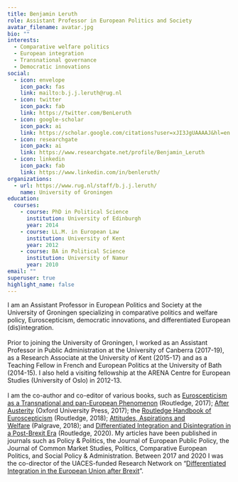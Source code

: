 ```yaml
---
title: Benjamin Leruth
role: Assistant Professor in European Politics and Society
avatar_filename: avatar.jpg
bio: ""
interests:
  - Comparative welfare politics
  - European integration
  - Transnational governance
  - Democratic innovations
social:
  - icon: envelope
    icon_pack: fas
    link: mailto:b.j.j.leruth@rug.nl
  - icon: twitter
    icon_pack: fab
    link: https://twitter.com/BenLeruth
  - icon: google-scholar
    icon_pack: ai
    link: https://scholar.google.com/citations?user=xJI3JgUAAAAJ&hl=en
  - icon: researchgate
    icon_pack: ai
    link: https://www.researchgate.net/profile/Benjamin_Leruth
  - icon: linkedin
    icon_pack: fab
    link: https://www.linkedin.com/in/benleruth/
organizations:
  - url: https://www.rug.nl/staff/b.j.j.leruth/
    name: University of Groningen
education:
  courses:
    - course: PhD in Political Science
      institution: University of Edinburgh
      year: 2014
    - course: LL.M. in European Law
      institution: University of Kent
      year: 2012
    - course: BA in Political Science
      institution: University of Namur
      year: 2010
email: ""
superuser: true
highlight_name: false
---
```

<!--StartFragment-->

I am an Assistant Professor in European Politics and Society at the University of Groningen specializing in comparative politics and welfare policy, Euroscepticism, democratic innovations, and differentiated European (dis)integration.\
\
Prior to joining the University of Groningen, I worked as an Assistant Professor in Public Administration at the University of Canberra (2017-19), as a Research Associate at the University of Kent (2015-17) and as a Teaching Fellow in French and European Politics at the University of Bath (2014-15). I also held a visiting fellowship at the ARENA Centre for European Studies (University of Oslo) in 2012-13. \
\
I am the co-author and co-editor of various books, such as [Euroscepticism as a Transnational and pan-European Phenomenon](https://www.routledge.com/Euroscepticism-as-a-Transnational-and-Pan-European-Phenomenon-The-Emergence/FitzGibbon-Leruth-Startin/p/book/9781138917651) (Routledge, 2017); [After Austerity](https://global.oup.com/academic/product/after-austerity-9780198790266?cc=gb&lang=en&) (Oxford University Press, 2017); the [Routledge Handbook of Euroscepticism](https://www.routledge.com/The-Routledge-Handbook-of-Euroscepticism/Startin-Usherwood-Leruth/p/book/9781138784741) (Routledge, 2018); [Attitudes, Aspirations and Welfare](https://www.palgrave.com/in/book/9783319757827) (Palgrave, 2018); and [Differentiated Integration and Disintegration in a Post-Brexit Era](https://www.routledge.com/Differentiated-Integration-and-Disintegration-in-a-Post-Brexit-Era-1st/Ganzle-Leruth-Trondal/p/book/9780367135300) (Routledge, 2020). My articles have been published in journals such as Policy & Politics, the Journal of European Public Policy, the Journal of Common Market Studies, Politics, Comparative European Politics, and Social Policy & Administration. Between 2017 and 2020 I was the co-director of the UACES-funded Research Network on “[Differentiated Integration in the European Union after Brexit](http://differentiated-integration.eu/)”.

<!--EndFragment-->